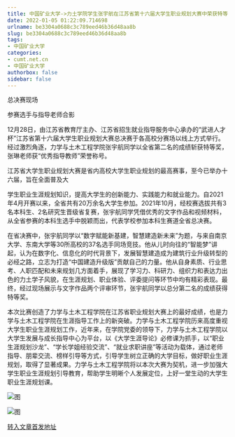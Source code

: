 ```yaml
---
title: 中国矿业大学->力土学院学生张宇航在江苏省第十六届大学生职业规划大赛中荣获特等奖 | cumt.net.cn
date: 2022-01-05 01:22:09.714698
urlname: be3304a0688c3c789eed46b36d48aa8b
slug: be3304a0688c3c789eed46b36d48aa8b
tags: 
- 中国矿业大学
categories:
- cumt.net.cn
- 中国矿业大学
authorbox: false
sidebar: false
---
```

总决赛现场  

参赛选手与指导老师合影  

12月28日，由江苏省教育厅主办、江苏省招生就业指导服务中心承办的“武进人才杯”江苏省第十六届大学生职业规划大赛总决赛于各高校分赛场以线上方式举行。经过激烈角逐，力学与土木工程学院张宇航同学以全省第二名的成绩斩获特等奖，张琳老师获“优秀指导教师”荣誉称号。

江苏省大学生职业规划大赛是省内高校大学生职业规划的最高赛事，至今已举办十六届，旨在全面普及大
<!--more-->
学生职业生涯规划知识，提高大学生的创新能力、实践能力和就业能力。自2021年4月开赛以来，全省共有20万余名大学生参加。2021年10月，经校赛选拔共有3名本科生、2名研究生晋级省复赛，张宇航同学凭借优秀的文字作品和视频材料，从全省参赛的本科生选手中脱颖而出，代表学校参加本科生赛道全省总决赛。

在省决赛中，张宇航同学以“数字赋能新基建，智慧建造新未来”为题，与来自南京大学、东南大学等30所高校的37名选手同场竞技。他从儿时向往的“智能梦”讲起，认为在数字化、信息化的时代背景下，发展智慧建造成为建筑行业升级转型的必经之路，立志为打造“中国建造升级版”贡献自己的力量。他从自身素质、行业思考、人职匹配和未来规划几方面着手，展现了学习力、科研力、组织力和表达力出色的力土学子风貌，在生涯规划、职业体验、评委提问等环节中均有精彩表现。最终，经过现场展示与文字作品两个评审环节，张宇航同学以总分第二名的成绩获得特等奖。

本次比赛创造了力学与土木工程学院在江苏省职业规划大赛上的最好成绩，也是力学与土木工程学院在生涯指导工作上的新突破。力学与土木工程学院历来高度重视大学生职业生涯规划工作，近年来，在学院党委的领导下，力学与土木工程学院以大学生发展与成长指导中心为平台，以《大学生涯导论》必修课为抓手，以“职业生涯规划沙龙”、“学长学姐经验交流”、“就业求职讲座”等活动为载体，通过老师指导、朋辈交流、榜样引导等方式，引导学生树立正确的大学目标，做好职业生涯规划，取得了显著成果。力学与土木工程学院将以本次大赛为契机，进一步加强大学生职业生涯规划引导教育，帮助学生明晰个人发展定位，上好一堂生动的大学生职业生涯规划课。

![图](http://xwzx.cumt.edu.cn/_upload/article/images/49/7f/917b123042ef96b708d09ddccaea/227a25f5-73a6-4c32-a71c-e64f0bc6caea.jpg)

![图](http://xwzx.cumt.edu.cn/_upload/article/images/49/7f/917b123042ef96b708d09ddccaea/04686cae-b5c5-40f6-80fa-9ebc75531313.jpg)

[转入文章首发地址](http://xwzx.cumt.edu.cn/64/b6/c523a615606/page.htm)